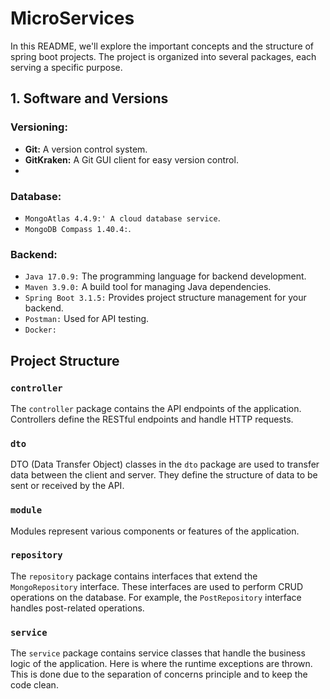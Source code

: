 # MicroServices

In this README, we'll explore the important concepts and the structure of spring boot projects. The project is organized into several packages, each serving a specific purpose.

## 1. Software and Versions
### Versioning:
- **Git:** A version control system.
- **GitKraken:** A Git GUI client for easy version control.
- 
### Database:
- `MongoAtlas 4.4.9:' A cloud database service`.
- `MongoDB Compass 1.40.4:`.

### Backend:
- `Java 17.0.9:` The programming language for backend development.
- `Maven 3.9.0:` A build tool for managing Java dependencies.
- `Spring Boot 3.1.5:` Provides project structure management for your backend.
- `Postman:` Used for API testing.
- `Docker:`

## Project Structure

### `controller`
The `controller` package contains the API endpoints of the application. Controllers define the RESTful endpoints and handle HTTP requests.

### `dto`
DTO (Data Transfer Object) classes in the `dto` package are used to transfer data between the client and server. They define the structure of data to be sent or received by the API.

### `module`
Modules represent various components or features of the application.

### `repository`
The `repository` package contains interfaces that extend the `MongoRepository` interface. These interfaces are used to perform CRUD operations on the database. For example, the `PostRepository` interface handles post-related operations.

### `service`
The `service` package contains service classes that handle the business logic of the application. Here is where the runtime exceptions are thrown. This is done due to the separation of concerns principle and to keep the code clean.
